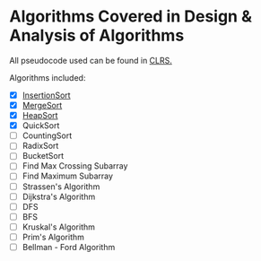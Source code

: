 # Algorithms Covered in Design &amp; Analysis of Algorithms

All pseudocode used can be found in <a href="https://mitpress.mit.edu/books/introduction-algorithms">CLRS.</a><br>

Algorithms included:

- [x] [InsertionSort](https://github.com/MaxRickettsUy/441/blob/master/sorting/insertionSort.py)
- [x] [MergeSort](https://github.com/MaxRickettsUy/441/blob/master/sorting/mergeSort.py)
- [x] [HeapSort](https://github.com/MaxRickettsUy/441/blob/master/sorting/heapSort.py)
- [x] QuickSort
- [ ] CountingSort
- [ ] RadixSort
- [ ] BucketSort
- [ ] Find Max Crossing Subarray
- [ ] Find Maximum Subarray
- [ ] Strassen's Algorithm
- [ ] Dijkstra's Algorithm
- [ ] DFS
- [ ] BFS 
- [ ] Kruskal's Algorithm
- [ ] Prim's Algorithm
- [ ] Bellman - Ford Algorithm
